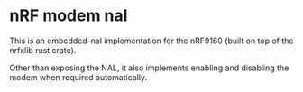 # nRF modem nal

This is an embedded-nal implementation for the nRF9160 (built on top of the nrfxlib rust crate).

Other than exposing the NAL, it also implements enabling and disabling the modem when required automatically.
